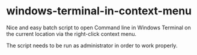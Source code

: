 # windows-terminal-in-context-menu

Nice and easy batch script to open Command line in Windows Terminal on the current location via the right-click context menu.

The script needs to be run as administrator in order to work properly.
